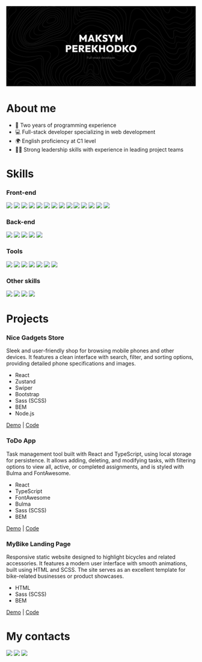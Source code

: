 <img src="./assets/banner.png">

<h1>About me</h1>
<ul>
  <li>📓 Two years of programming experience</li>
  <li>💻 Full-stack developer specializing in web development</li>
  <li>🌍 English proficiency at C1 level</li>
  <li>👨‍💻 Strong leadership skills with experience in leading project teams</li>
</ul>

<h1>Skills</h1>

<h3>Front-end</h3>

<div>
  <img height="24px" src="https://img.shields.io/badge/-HTML5-000000?style=flat&logo=html5" />
  <img height="24px" src="https://img.shields.io/badge/-CSS3-000000?style=flat&logo=css3" />
  <img height="24px" src="https://img.shields.io/badge/-JavaScript-000000?style=flat&logo=javascript" />
  <img height="24px" src="https://img.shields.io/badge/-TypeScript-000000?style=flat&logo=typescript" />
  <img height="24px" src="https://img.shields.io/badge/-React-000000?style=flat&logo=react" />
  <img height="24px" src="https://img.shields.io/badge/-Redux-000000?style=flat&logo=redux" />
  <img height="24px" src="https://img.shields.io/badge/-Sass(SCSS)-000000?style=flat&logo=sass" />
  <img height="24px" src="https://img.shields.io/badge/-BEM-000000?style=flat" />
  <img height="24px" src="https://img.shields.io/badge/-Zustand-000000?style=flat" />
  <img height="24px" src="https://img.shields.io/badge/-Bulma-000000?style=flat&logo=bulma" />
  <img height="24px" src="https://img.shields.io/badge/-Bootstrap-000000?style=flat&logo=bootstrap" />
  <img height="24px" src="https://img.shields.io/badge/-Webpack-000000?style=flat&logo=webpack" />
  <img height="24px" src="https://img.shields.io/badge/-Vite-000000?style=flat&logo=vite" />
  <img height="24px" src="https://img.shields.io/badge/-REST_API-000000?style=flat" />
</div>

<h3>Back-end</h3>

<div>
  <img height="24px" src="https://img.shields.io/badge/-Node.js-000000?style=flat&logo=node.js" />
  <img height="24px" src="https://img.shields.io/badge/-Express-000000?style=flat&logo=express" />
  <img height="24px" src="https://img.shields.io/badge/-PostgreSQL-000000?style=flat&logo=postgresql" />
  <img height="24px" src="https://img.shields.io/badge/-MySQL-000000?style=flat&logo=mysql" />
  <img height="24px" src="https://img.shields.io/badge/-Sequelize-000000?style=flat&logo=sequelize" />
</div>

<h3>Tools</h3>

<div>
  <img height="24px" src="https://img.shields.io/badge/-Figma-000000?style=flat&logo=figma" />
  <img height="24px" src="https://img.shields.io/badge/-NPM-000000?style=flat&logo=npm" />
  <img height="24px" src="https://img.shields.io/badge/-Docker-000000?style=flat&logo=docker" />
  <img height="24px" src="https://img.shields.io/badge/-Git-000000?style=flat&logo=git" />
  <img height="24px" src="https://img.shields.io/badge/-GitHub-000000?style=flat&logo=github" />
  <img height="24px" src="https://img.shields.io/badge/-VS_Code-000000?style=flat&logo=visual-studio-code" />
  <img height="24px" src="https://img.shields.io/badge/-Photoshop-000000?style=flat&logo=adobe-photoshop" />
</div>

<h3>Other skills</h3>

<div>
  <img height="24px" src="https://img.shields.io/badge/-C%2B%2B-000000?style=flat&logo=c%2B%2B" />
  <img height="24px" src="https://img.shields.io/badge/-C%23-000000?style=flat&logo=csharp" />
  <img height="24px" src="https://img.shields.io/badge/-OOP-000000?style=flat" />
  <img height="24px" src="https://img.shields.io/badge/-Algorithms-000000?style=flat" />
</div>


<h1>Projects</h1>

<h3>Nice Gadgets Store</h3>
<p>Sleek and user-friendly shop for browsing mobile phones and other devices. It features a clean interface with search, filter, and sorting options, providing detailed phone specifications and images.</p>
<ul>
  <li>React</li>
  <li>Zustand</li>
  <li>Swiper</li>
  <li>Bootstrap</li>
  <li>Sass (SCSS)</li>
  <li>BEM</li>
  <li>Node.js</li>
</ul>
<a href="https://fs-mar24-kyrylos-witnesses.github.io/phone-catalog/">Demo</a> | <a href="https://github.com/fs-mar24-kyrylos-witnesses/phone-catalog">Code</a>

<h3>ToDo App</h3>
<p>Task management tool built with React and TypeScript, using local storage for persistence. It allows adding, deleting, and modifying tasks, with filtering options to view all, active, or completed assignments, and is styled with Bulma and FontAwesome.</p>
<ul>
  <li>React</li>
  <li>TypeScript</li>
  <li>FontAwesome</li>
  <li>Bulma</li>
  <li>Sass (SCSS)</li>
  <li>BEM</li>
</ul>
<a href="https://kinqbert.github.io/react_todo-app/">Demo</a> | <a href="https://github.com/kinqbert/react_todo-app">Code</a>

<h3>MyBike Landing Page</h3>
<p>Responsive static website designed to highlight bicycles and related accessories. It features a modern user interface with smooth animations, built using HTML and SCSS. The site serves as an excellent template for bike-related businesses or product showcases.</p>
<ul>
  <li>HTML</li>
  <li>Sass (SCSS)</li>
  <li>BEM</li>
</ul>
<a href="https://kinqbert.github.io/my-bike-landing/">Demo</a> | <a href="https://github.com/kinqbert/my-bike-landing">Code</a>

<h1>My contacts</h1>

<div>
  <a href="https://t.me/perekhodko_m"><img height="24px" src="https://img.shields.io/badge/-Telegram-000000?style=flat&logo=telegram" /></a>
  <a href="https://www.linkedin.com/in/maksym-perekhodko/"><img height="24px" src="https://img.shields.io/badge/-LinkedIn-000000?style=flat&logo=linkedin" /></a>
  <a href="mailto:perekhodko.maksym@gmail.com"><img height="24px" src="https://img.shields.io/badge/-Email-000000?style=flat&logo=gmail" /></a>
</div>